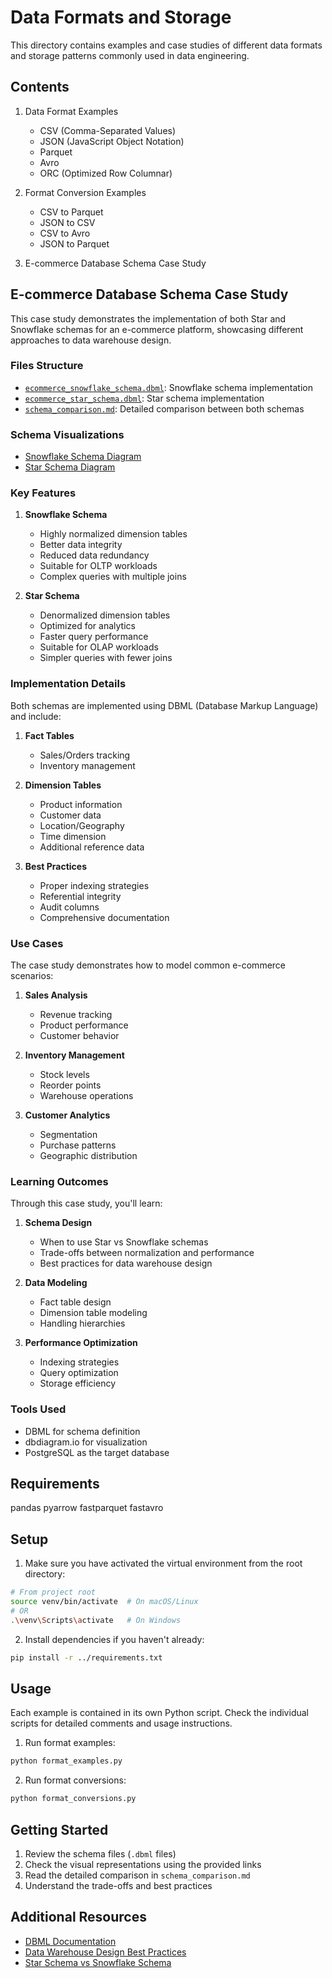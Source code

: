 # Data Formats and Storage

This directory contains examples and case studies of different data formats and storage patterns commonly used in data engineering.

## Contents

1. Data Format Examples
   - CSV (Comma-Separated Values)
   - JSON (JavaScript Object Notation)
   - Parquet
   - Avro
   - ORC (Optimized Row Columnar)

2. Format Conversion Examples
   - CSV to Parquet
   - JSON to CSV
   - CSV to Avro
   - JSON to Parquet

3. E-commerce Database Schema Case Study

## E-commerce Database Schema Case Study

This case study demonstrates the implementation of both Star and Snowflake schemas for an e-commerce platform, showcasing different approaches to data warehouse design.

### Files Structure

- [`ecommerce_snowflake_schema.dbml`](./ecommerce_snowflake_schema.dbml): Snowflake schema implementation
- [`ecommerce_star_schema.dbml`](./ecommerce_star_schema.dbml): Star schema implementation
- [`schema_comparison.md`](./schema_comparison.md): Detailed comparison between both schemas

### Schema Visualizations

- [Snowflake Schema Diagram](https://dbdocs.io/Murtaza-arif/snowflake_ecommerce_schema?view=relationships)
- [Star Schema Diagram](https://dbdocs.io/Murtaza-arif/star_ecommerce_schema?view=relationships)

### Key Features

1. **Snowflake Schema**
   - Highly normalized dimension tables
   - Better data integrity
   - Reduced data redundancy
   - Suitable for OLTP workloads
   - Complex queries with multiple joins

2. **Star Schema**
   - Denormalized dimension tables
   - Optimized for analytics
   - Faster query performance
   - Suitable for OLAP workloads
   - Simpler queries with fewer joins

### Implementation Details

Both schemas are implemented using DBML (Database Markup Language) and include:

1. **Fact Tables**
   - Sales/Orders tracking
   - Inventory management

2. **Dimension Tables**
   - Product information
   - Customer data
   - Location/Geography
   - Time dimension
   - Additional reference data

3. **Best Practices**
   - Proper indexing strategies
   - Referential integrity
   - Audit columns
   - Comprehensive documentation

### Use Cases

The case study demonstrates how to model common e-commerce scenarios:

1. **Sales Analysis**
   - Revenue tracking
   - Product performance
   - Customer behavior

2. **Inventory Management**
   - Stock levels
   - Reorder points
   - Warehouse operations

3. **Customer Analytics**
   - Segmentation
   - Purchase patterns
   - Geographic distribution

### Learning Outcomes

Through this case study, you'll learn:

1. **Schema Design**
   - When to use Star vs Snowflake schemas
   - Trade-offs between normalization and performance
   - Best practices for data warehouse design

2. **Data Modeling**
   - Fact table design
   - Dimension table modeling
   - Handling hierarchies

3. **Performance Optimization**
   - Indexing strategies
   - Query optimization
   - Storage efficiency

### Tools Used

- DBML for schema definition
- dbdiagram.io for visualization
- PostgreSQL as the target database

## Requirements
pandas
pyarrow
fastparquet
fastavro

## Setup
1. Make sure you have activated the virtual environment from the root directory:
```bash
# From project root
source venv/bin/activate  # On macOS/Linux
# OR
.\venv\Scripts\activate   # On Windows
```

2. Install dependencies if you haven't already:
```bash
pip install -r ../requirements.txt
```

## Usage
Each example is contained in its own Python script. Check the individual scripts for detailed comments and usage instructions.

1. Run format examples:
```bash
python format_examples.py
```

2. Run format conversions:
```bash
python format_conversions.py
```

## Getting Started

1. Review the schema files (`.dbml` files)
2. Check the visual representations using the provided links
3. Read the detailed comparison in `schema_comparison.md`
4. Understand the trade-offs and best practices

## Additional Resources

- [DBML Documentation](https://dbml.dbdiagram.io/docs/)
- [Data Warehouse Design Best Practices](https://docs.microsoft.com/en-us/azure/architecture/data-guide/relational-data/data-warehousing)
- [Star Schema vs Snowflake Schema](https://www.vertabelo.com/blog/data-warehouse-modeling-star-schema-vs-snowflake-schema/)
